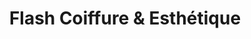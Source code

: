 ---
title: "Flash Coiffure & Esthétique"
url: /hawkesbury/flash-coiffure-und-esthetique/
shop: Friseur
---